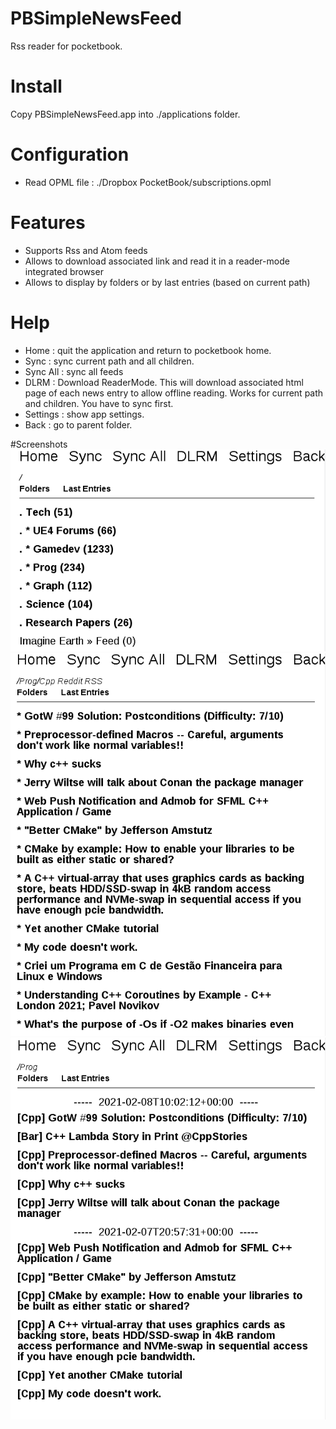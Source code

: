 # PBSimpleNewsFeed
Rss reader for pocketbook.

# Install
Copy PBSimpleNewsFeed.app into ./applications folder.

# Configuration
* Read OPML file : ./Dropbox PocketBook/subscriptions.opml

# Features
* Supports Rss and Atom feeds
* Allows to download associated link and read it in a reader-mode integrated browser
* Allows to display by folders or by last entries (based on current path)

# Help
* Home : quit the application and return to pocketbook home.
* Sync : sync current path and all children.
* Sync All : sync all feeds
* DLRM : Download ReaderMode. This will download associated html page of each news entry to allow offline reading. Works for current path and children. You have to sync first.
* Settings : show app settings.
* Back : go to parent folder.

#Screenshots
![alt text](https://github.com/GuillaumeTz/PBSimpleNewsFeed/blob/main/Screenshots/Main.png)
![alt text](https://github.com/GuillaumeTz/PBSimpleNewsFeed/blob/main/Screenshots/FeedView.png)
![alt text](https://github.com/GuillaumeTz/PBSimpleNewsFeed/blob/main/Screenshots/LastEntriesView.png)

